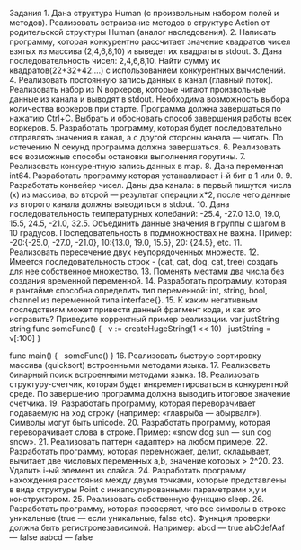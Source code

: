 Задания
    1. Дана структура Human (с произвольным набором полей и методов). Реализовать встраивание методов в структуре Action от родительской структуры Human (аналог наследования).
    2. Написать программу, которая конкурентно рассчитает значение квадратов чисел взятых из массива (2,4,6,8,10) и выведет их квадраты в stdout.
    3. Дана последовательность чисел: 2,4,6,8,10. Найти сумму их квадратов(22+32+42….) с использованием конкурентных вычислений.
    4. Реализовать постоянную запись данных в канал (главный поток). Реализовать набор из N воркеров, которые читают произвольные данные из канала и выводят в stdout. Необходима возможность выбора количества воркеров при старте. Программа должна завершаться по нажатию Ctrl+C. Выбрать и обосновать способ завершения работы всех воркеров.
    5. Разработать программу, которая будет последовательно отправлять значения в канал, а с другой стороны канала — читать. По истечению N секунд программа должна завершаться.
    6. Реализовать все возможные способы остановки выполнения горутины. 
    7. Реализовать конкурентную запись данных в map.
    8. Дана переменная int64. Разработать программу которая устанавливает i-й бит в 1 или 0.
    9. Разработать конвейер чисел. Даны два канала: в первый пишутся числа (x) из массива, во второй — результат операции x*2, после чего данные из второго канала должны выводиться в stdout.
    10. Дана последовательность температурных колебаний: -25.4, -27.0 13.0, 19.0, 15.5, 24.5, -21.0, 32.5. Объединить данные значения в группы с шагом в 10 градусов. Последовательность в подмножноствах не важна. Пример: -20:{-25.0, -27.0, -21.0}, 10:{13.0, 19.0, 15.5}, 20: {24.5}, etc.
    11. Реализовать пересечение двух неупорядоченных множеств.
    12. Имеется последовательность строк - (cat, cat, dog, cat, tree) создать для нее собственное множество.
    13. Поменять местами два числа без создания временной переменной.
    14. Разработать программу, которая в рантайме способна определить тип переменной: int, string, bool, channel из переменной типа interface{}.
    15. К каким негативным последствиям может привести данный фрагмент кода, и как это исправить? Приведите корректный пример реализации.
var justString string
func someFunc() {
  v := createHugeString(1 << 10)
  justString = v[:100]
}

func main() {
  someFunc()
}
    16. Реализовать быструю сортировку массива (quicksort) встроенными методами языка.
    17. Реализовать бинарный поиск встроенными методами языка.
    18. Реализовать структуру-счетчик, которая будет инкрементироваться в конкурентной среде. По завершению программа должна выводить итоговое значение счетчика.
    19. Разработать программу, которая переворачивает подаваемую на ход строку (например: «главрыба — абырвалг»). Символы могут быть unicode.
    20. Разработать программу, которая переворачивает слова в строке. Пример: «snow dog sun — sun dog snow».
    21. Реализовать паттерн «адаптер» на любом примере.
    22. Разработать программу, которая перемножает, делит, складывает, вычитает две числовых переменных a,b, значение которых > 2^20.
    23. Удалить i-ый элемент из слайса.
    24. Разработать программу нахождения расстояния между двумя точками, которые представлены в виде структуры Point с инкапсулированными параметрами x,y и конструктором.
    25. Реализовать собственную функцию sleep.
    26. Разработать программу, которая проверяет, что все символы в строке уникальные (true — если уникальные, false etc). Функция проверки должна быть регистронезависимой.
Например: 
abcd — true
abCdefAaf — false
aabcd — false
